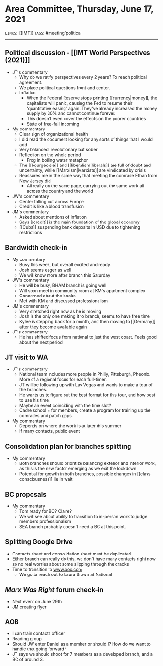 # Area Committee, Thursday, June 17, 2021
`LINKS:` [[IMT]]
`TAGS`: #meeting/political 

---
## Political discussion - [[IMT World Perspectives (2021)]]
- JT's commentary
	- Why do we ratify perspectives every 2 years? To reach political agreement.
	- We place political questions front and center. 
	- Inflation
		- When the Federal Reserve stops printing [[currency|money]], the capitalists will panic, causing the Fed to resume their 'quantitative easing' again. They've already increased the money supply by 30% and cannot continue forever.
		- This doesn't even cover the effects on the poorer countries
		- State of free-fall incoming
- My commentary
	- Clear sign of organizational health
	- I did read the document looking for any sorts of things that I would add
	- Very balanced, revolutionary but sober
	- Reflection on the whole period
		- Frog in boiling water metaphor
	- The [[bourgeoisie]] and [[liberalism|liberals]] are full of doubt and uncertainty, while [[Marxism|Marxists]] are vindicated by crisis
	- Reassures me in the same way that meeting the comrade Ethan from New Jersey did
		- All really on the same page, carrying out the same work all across the country and the world
- JW's commentary
	- Center falling out across Europe
	- Credit is like a blood transfusion
- JM's commentary
	- Asked about mentions of inflation
	- Says [[credit]] is the main foundation of the global economy
	- [[Cuba]] suspending bank deposits in USD due to tightening restrictions

## Bandwidth check-in
- My commentary
	- Busy this week, but overall excited and ready
	- Josh seems eager as well
	- We will know more after branch this Saturday
- JW's commentary
	- He will be busy, BHAM branch is going well
	- Will soon meet in community room at KM's apartment complex
	- Concerned about the books
	- Met with KM and discussed professionalism
- JM's commentary
	- Very stretched right now as he is moving
	- Josh is the only one making it to branch, seems to have free time
	- Kylee is stepping back for a month, and then moving to [[Germany]] after they become available again
- JT's commentary
	- He has shifted focus from national to just the west coast. Feels good about the next period

## JT visit to WA
- JT's commentary
	- National team includes more people in Philly, Pittsburgh, Pheonix. More of a regional focus for each full-timer.
	- JT will be following up with Las Vegas and wants to make a tour of the branches.
	- He wants us to figure out the best format for this tour, and how best to use his time.
	- Maybe an event coinciding with the time slot?
	- Cadre school = for members, create a program for training up the comrades and patch gaps
- My commentary
	- Depends on where the work is at later this summer
	- If many contacts, public event

## Consolidation plan for branches splitting
- My commentary
	- Both branches should prioritize balancing exterior and interior work, as this is the new factor emerging as we exit the lockdown
	- Potential for growth in both branches, possible changes in [[class consciousness]] lie in wait

## BC proposals
- My commentary
	- Tom ready for BC? Claire?
	- We will see about ability to transition to in-person work to judge members professionalism
	- SEA branch probably doesn't need a BC at this point.

## Splitting Google Drive
- Contacts sheet and consolidation sheet must be duplicated
- Either branch can really do this, we don't have many contacts right now so no real worries about some slipping through the cracks
- Time to transition to www.box.com
	- We gotta reach out to Laura Brown at National

## *Marx Was Right* forum check-in
- Next event on June 29th
- JM creating flyer

## AOB
- I can train contacts officer
- Reading group
- Should JW enter Daniel as a member or should I? How do we want to handle that going forward?
- JT says we should shoot for 7 members as a developed branch, and a BC of around 3.